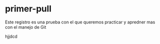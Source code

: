 # primer-pull
Este registro es una prueba con el que queremos practicar y apredner mas con el manejo de Git

hjjdcd
